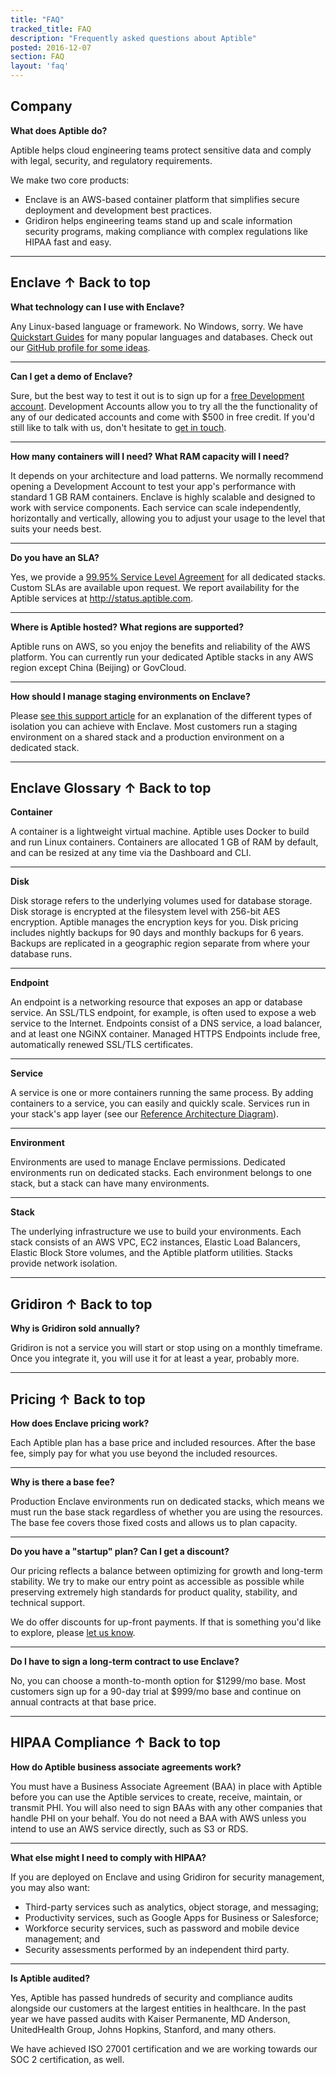 ```yaml
---
title: "FAQ"
tracked_title: FAQ
description: "Frequently asked questions about Aptible"
posted: 2016-12-07
section: FAQ
layout: 'faq'
---
```


<h2 id="company">Company</h2>

**What does Aptible do?**

Aptible helps cloud engineering teams protect sensitive data and comply with legal, security, and regulatory requirements.

We make two core products:

- Enclave is an AWS-based container platform that simplifies secure deployment and development best practices.
- Gridiron helps engineering teams stand up and scale information security programs, making compliance with complex regulations like HIPAA fast and easy.

----------

<h2 id="enclave">
  Enclave
  <a class="side-nav__to-top">↑ Back to top</a>
</h2>

**What technology can I use with Enclave?**

Any Linux-based language or framework. No Windows, sorry. We have  [Quickstart Guides](/support/quickstart) for many popular languages and databases. Check out our [GitHub profile for some ideas](https://github.com/aptible).

--------

**Can I get a demo of Enclave?**

Sure, but the best way to test it out is to sign up for a [free Development account](https://dashboard.aptible.com/signup?plan=development). Development Accounts allow you to try all the the functionality of any of our dedicated accounts and come with $500 in free credit. If you'd still like to talk with us, don't hesitate to [get in touch](http://contact.aptible.com).

--------

**How many containers will I need? What RAM capacity will I need?**

It depends on your architecture and load patterns. We normally recommend opening a Development Account to test your app's performance with standard 1 GB RAM containers. Enclave is highly scalable and designed to work with service components. Each service can scale independently, horizontally and vertically, allowing you to adjust your usage to the level that suits your needs best.

--------

**Do you have an SLA?**

Yes, we provide a [99.95% Service Level Agreement](/legal/service_level_agreement.html) for all dedicated stacks. Custom SLAs are available upon request. We report availability for the Aptible services at http://status.aptible.com.

--------

**Where is Aptible hosted? What regions are supported?**

Aptible runs on AWS, so you enjoy the benefits and reliability of the AWS platform. You can currently run your dedicated Aptible stacks in any AWS region except China (Beijing) or GovCloud.

--------

**How should I manage staging environments on Enclave?**

Please [see this support article](https://www.aptible.com/support/topics/paas/what-kinds-of-isolation-can-aptible-provide/) for an explanation of the different types of isolation you can achieve with Enclave. Most customers run a staging environment on a shared stack and a production environment on a dedicated stack.

--------

<h2 id="enclave_glossary">
  Enclave Glossary
  <a class="side-nav__to-top">↑ Back to top</a>
</h2>

**Container**

A container is a lightweight virtual machine. Aptible uses Docker to build and
run Linux containers. Containers are allocated 1 GB of RAM by default, and can
be resized at any time via the Dashboard and CLI.

--------


**Disk**

Disk storage refers to the underlying volumes used for database storage. Disk
storage is encrypted at the filesystem level with 256-bit AES encryption.
Aptible manages the encryption keys for you. Disk pricing includes nightly
backups for 90 days and monthly backups for 6 years. Backups are replicated in
a geographic region separate from where your database runs.

--------


**Endpoint**

An endpoint is a networking resource that exposes an app or database service. An SSL/TLS endpoint, for example, is often used to expose a web service to the Internet. Endpoints consist of a DNS service, a load balancer, and at least one NGiNX container. Managed HTTPS Endpoints include free, automatically renewed SSL/TLS certificates.

--------

**Service**

A service is one or more containers running the same process. By adding containers to a service, you can easily and quickly scale. Services run in your stack's app layer (see our [Reference Architecture Diagram](/resources/enclave-reference-architecture-and-division-of-responsibilities)).

--------

**Environment**

Environments are used to manage Enclave permissions. Dedicated environments run on dedicated stacks. Each environment belongs to one stack, but a stack can have many environments.

--------

**Stack**

The underlying infrastructure we use to build your environments. Each stack consists of an AWS VPC, EC2 instances, Elastic Load Balancers, Elastic Block Store volumes, and the Aptible platform utilities. Stacks provide network isolation.

--------
<h2 id="gridiron">
  Gridiron
  <a class="side-nav__to-top">↑ Back to top</a>
</h2>

**Why is Gridiron sold annually?**

Gridiron is not a service you will start or stop using on a monthly timeframe. Once you integrate it, you will use it for at least a year, probably more.

--------
<h2 id="pricing">
  Pricing
  <a class="side-nav__to-top">↑ Back to top</a>
</h2>

**How does Enclave pricing work?**

Each Aptible plan has a base price and included resources. After the base fee, simply pay for what you use beyond the included resources.

----------

**Why is there a base fee?**

Production Enclave environments run on dedicated stacks, which means we must run the base stack regardless of whether you are using the resources. The base fee covers those fixed costs and allows us to plan capacity.

----------

**Do you have a "startup" plan? Can I get a discount?**

Our pricing reflects a balance between optimizing for growth and long-term stability. We try to make our entry point as accessible as possible while preserving extremely high standards for product quality, stability, and technical support.

We do offer discounts for up-front payments. If that is something you'd like to explore, please [let us know](http://contact.aptible.com).

----------

**Do I have to sign a long-term contract to use Enclave?**

No, you can choose a month-to-month option for $1299/mo base. Most customers sign up for a 90-day trial at $999/mo base and continue on annual contracts at that base price.

--------

<h2 id="hipaa_compliance">
  HIPAA Compliance
  <a class="side-nav__to-top">↑ Back to top</a>
</h2>

**How do Aptible business associate agreements work?**

You must have a Business Associate Agreement (BAA) in place with Aptible before you can use the Aptible services to create, receive, maintain, or transmit PHI. You will also need to sign BAAs with any other companies that handle PHI on your behalf. You do not need a BAA with AWS unless you intend to use an AWS service directly, such as S3 or RDS.

--------


**What else might I need to comply with HIPAA?**

If you are deployed on Enclave and using Gridiron for security management, you may also want:

  * Third-party services such as analytics, object storage, and messaging;
  * Productivity services, such as Google Apps for Business or Salesforce;
  * Workforce security services, such as password and mobile device management; and
  * Security assessments performed by an independent third party.

--------

**Is Aptible audited?**

Yes, Aptible has passed hundreds of security and compliance audits alongside our customers at the largest entities in healthcare. In the past year we have passed audits with Kaiser Permanente, MD Anderson, UnitedHealth Group, Johns Hopkins, Stanford, and many others. 

We have achieved ISO 27001 certification and we are working towards our SOC 2 certification, as well.
